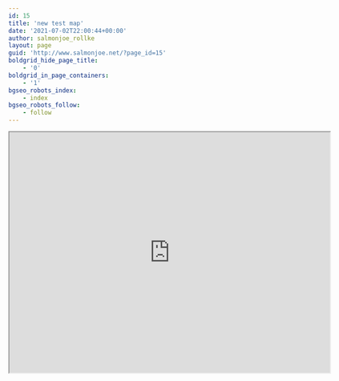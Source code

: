 ```yaml
---
id: 15
title: 'new test map'
date: '2021-07-02T22:00:44+00:00'
author: salmonjoe_rollke
layout: page
guid: 'http://www.salmonjoe.net/?page_id=15'
boldgrid_hide_page_title:
    - '0'
boldgrid_in_page_containers:
    - '1'
bgseo_robots_index:
    - index
bgseo_robots_follow:
    - follow
---
```


<div class="boldgrid-section"><div class="container"><div class="row"><div class="col-md-12 col-xs-12 col-sm-12"><iframe height="480" loading="lazy" src="https://www.google.com/maps/d/u/0/embed?mid=15p3ZhikwITUzMc35cTAQtE3-CCNRujmX" width="640"></iframe>

</div></div></div></div>